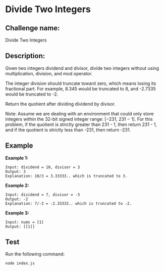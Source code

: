 # Divide Two Integers

## Challenge name: 

Divide Two Integers

## Description: 

Given two integers dividend and divisor, divide two integers without using multiplication, division, and mod operator.

The integer division should truncate toward zero, which means losing its fractional part. For example, 8.345 would be truncated to 8, and -2.7335 would be truncated to -2.

Return the quotient after dividing dividend by divisor.

Note: Assume we are dealing with an environment that could only store integers within the 32-bit signed integer range: [−231, 231 − 1]. For this problem, if the quotient is strictly greater than 231 - 1, then return 231 - 1, and if the quotient is strictly less than -231, then return -231.

## Example

**Example 1:**
```
Input: dividend = 10, divisor = 3
Output: 3
Explanation: 10/3 = 3.33333.. which is truncated to 3.
```

**Example 2:**
```
Input: dividend = 7, divisor = -3
Output: -2
Explanation: 7/-3 = -2.33333.. which is truncated to -2.
```

**Example 3:**
```
Input: nums = [1]
Output: [[1]]
```

## Test

Run the following command:
```
node index.js
```
